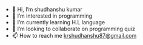 - 👋 Hi, I’m shudhanshu kumar
- 👀 I’m interested in programming
- 🌱 I’m currently learning H.L language 
- 💞️ I’m looking to collaborate on programming quiz
- 📫 How to reach me krshudhanshu87@gmail.com

<!---
krshudhanshu/krshudhanshu is a ✨ special ✨ repository because its `README.md` (this file) appears on your GitHub profile.
You can click the Preview link to take a look at your changes.
--->
